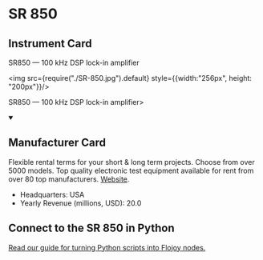 
# SR 850

## Instrument Card

<div className="flex">

<div>

SR850 — 100 kHz DSP lock-in amplifier

</div>

<img src={require("./SR-850.jpg").default} style={{width:"256px", height: "200px"}}/>

</div>

SR850 — 100 kHz DSP lock-in amplifier>

<details open>
<summary><h2>Manufacturer Card</h2></summary>

Flexible rental terms for your short & long term projects. Choose from over 5000 models. Top quality electronic test equipment available for rent from over 80 top manufacturers. <a href="https://www.thinksrs.com">Website</a>.

<ul>
  <li>Headquarters: USA</li>
  <li>Yearly Revenue (millions, USD): 20.0</li>
</ul>
</details>

## Connect to the SR 850 in Python

[Read our guide for turning Python scripts into Flojoy nodes.](https://docs.flojoy.ai/custom-nodes/creating-custom-node/)


